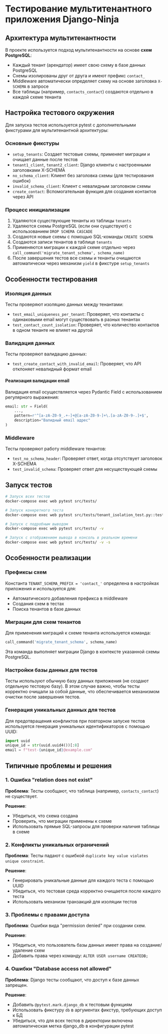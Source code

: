 # Тестирование мультитенантного приложения Django-Ninja

## Архитектура мультитенантности

В проекте используется подход мультитенантности на основе **схем PostgreSQL**:

- Каждый тенант (арендатор) имеет свою схему в базе данных PostgreSQL
- Схемы изолированы друг от друга и имеют префикс `contact_`
- Middleware автоматически определяет схему на основе заголовка `X-SCHEMA` в запросе
- Все таблицы (например, `contacts_contact`) создаются отдельно в каждой схеме тенанта

## Настройка тестового окружения

Для запуска тестов используется pytest с дополнительными фикстурами для мультитенантной архитектуры:

### Основные фикстуры

- `setup_tenants`: Создает тестовые схемы, применяет миграции и очищает данные после тестов
- `tenant1_client`, `tenant2_client`: Django клиенты с настроенными заголовками X-SCHEMA
- `no_schema_client`: Клиент без заголовка схемы (для тестирования ошибок)
- `invalid_schema_client`: Клиент с невалидным заголовком схемы
- `create_contact`: Вспомогательная функция для создания контактов через API

### Процесс инициализации

1. Удаляются существующие тенанты из таблицы `tenants`
2. Удаляются схемы PostgreSQL (если они существуют) с использованием `DROP SCHEMA CASCADE`
3. Создаются новые схемы с помощью SQL-команды `CREATE SCHEMA`
4. Создаются записи тенантов в таблице `tenants`
5. Применяются миграции к каждой схеме отдельно через `call_command('migrate_tenant_schema', schema_name)`
6. После завершения тестов все схемы и тенанты очищаются автоматически через механизм `yield` в фикстуре `setup_tenants`

## Особенности тестирования

### Изоляция данных

Тесты проверяют изоляцию данных между тенантами:

- `test_email_uniqueness_per_tenant`: Проверяет, что контакты с одинаковыми email могут существовать в разных тенантах
- `test_contact_count_isolation`: Проверяет, что количество контактов в одном тенанте не влияет на другой

### Валидация данных

Тесты проверяют валидацию данных:

- `test_create_contact_with_invalid_email`: Проверяет, что API отклоняет невалидный формат email

#### Реализация валидации email

Валидация email осуществляется через Pydantic Field с использованием регулярного выражения:

```python
email: str = Field(
    ...,
    pattern=r'^[a-zA-Z0-9_.+-]+@[a-zA-Z0-9-]+\.[a-zA-Z0-9-.]+$',
    description="Валидный email адрес"
)
```

### Middleware

Тесты проверяют работу middleware тенантов:

- `test_no_schema_header`: Проверяет ответ, когда отсутствует заголовок X-SCHEMA
- `test_invalid_schema`: Проверяет ответ для несуществующей схемы

## Запуск тестов

```bash
# Запуск всех тестов
docker-compose exec web pytest src/tests/

# Запуск конкретного теста
docker-compose exec web pytest src/tests/tenant_isolation_test.py::test_email_uniqueness_per_tenant

# Запуск с подробным выводом
docker-compose exec web pytest src/tests/ -v

# Запуск с отображением вывода в консоль в реальном времени
docker-compose exec web pytest src/tests/ -v -s
```

## Особенности реализации

### Префиксы схем

Константа `TENANT_SCHEMA_PREFIX = 'contact_'` определена в настройках приложения и используется для:

- Автоматического добавления префикса в middleware
- Создания схем в тестах
- Поиска тенантов в базе данных

### Миграции для схем тенантов

Для применения миграций к схеме тенанта используется команда:

```python
call_command('migrate_tenant_schema', schema_name)
```

Эта команда выполняет миграции Django в контексте указанной схемы PostgreSQL.

### Настройки базы данных для тестов

Тесты используют обычную базу данных приложения (не создают отдельную тестовую базу).
В этом случае важно, чтобы тесты корректно очищали за собой данные, что обеспечивается
механизмом очистки после завершения тестов.

### Генерация уникальных данных для тестов

Для предотвращения конфликтов при повторном запуске тестов используется генерация уникальных идентификаторов с помощью UUID:

```python
import uuid
unique_id = str(uuid.uuid4())[:8]
email = f"test-{unique_id}@example.com"
```

## Типичные проблемы и решения

### 1. Ошибка "relation does not exist"

**Проблема**: Тесты сообщают, что таблица (например, `contacts_contact`) не существует.

**Решение**: 
- Убедиться, что схема создана
- Проверить, что миграции применены к схеме
- Использовать прямые SQL-запросы для проверки наличия таблицы в схеме

### 2. Конфликты уникальных ограничений

**Проблема**: Тесты падают с ошибкой `duplicate key value violates unique constraint`.

**Решение**:
- Генерировать уникальные данные для каждого теста с помощью UUID
- Убедиться, что тестовая среда корректно очищается после каждого теста
- Использовать механизм транзакций для изоляции тестов

### 3. Проблемы с правами доступа

**Проблема**: Ошибки вида "permission denied" при создании схем.

**Решение**:
- Убедиться, что пользователь базы данных имеет права на создание/удаление схем
- Добавить права через команду: `ALTER USER username CREATEDB;`

### 4. Ошибки "Database access not allowed"

**Проблема**: Django тесты сообщают, что доступ к базе данных запрещен.

**Решение**:
- Добавить `@pytest.mark.django_db` к тестовым функциям
- Использовать фикстуру `db` в аргументах фикстур, требующих доступ к БД
- Убедиться, что для всех тестов в директории включена автоматическая метка django_db в конфигурации pytest

